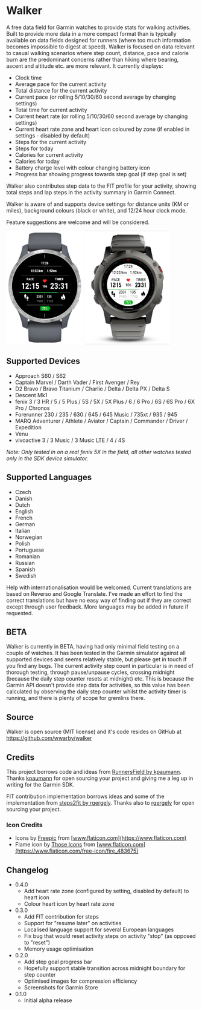 # Walker

A free data field for Garmin watches to provide stats for walking activities. Built to provide more data in a more compact format than is typically available on data fields designed for runners (where too much information becomes impossible to digest at speed). Walker is focused on data relevant to casual walking scenarios where step count, distance, pace and calorie burn are the predominant concerns rather than hiking where bearing, ascent and altitude etc. are more relevant. It currently displays:

- Clock time
- Average pace for the current activity
- Total distance for the current activity
- Current pace (or rolling 5/10/30/60 second average by changing settings)
- Total time for current activity
- Current heart rate (or rolling 5/10/30/60 second average by changing settings)
- Current heart rate zone and heart icon coloured by zone (if enabled in settings - disabled by default)
- Steps for the current activity
- Steps for today
- Calories for current activity
- Calories for today
- Battery charge level with colour changing battery icon
- Progress bar showing progress towards step goal (if step goal is set)

Walker also contributes step data to the FIT profile for your activity, showing total steps and lap steps in the activity summary in Garmin Connect.

Walker is aware of and supports device settings for distance units (KM or miles), background colours (black or white), and 12/24 hour clock mode.

Feature suggestions are welcome and will be considered.

<img src="/supporting-files/screenshots/screenshot-1.png" height="300" alt="Screenshot Dark"></img> <img src="/supporting-files/screenshots/screenshot-4.png" height="300" alt="Screenshot Light"></img>

## Supported Devices
- Approach S60 / S62
- Captain Marvel / Darth Vader / First Avenger / Rey
- D2 Bravo / Bravo Titanium / Charlie / Delta / Delta PX / Delta S
- Descent Mk1
- fenix 3 / 3 HR / 5 / 5 Plus / 5S / 5X / 5X Plus / 6 / 6 Pro / 6S / 6S Pro / 6X Pro / Chronos
- Forerunner 230 / 235 / 630 / 645 / 645 Music / 735xt / 935 / 945
- MARQ Adventurer / Athlete / Aviator / Captain / Commander / Driver / Expedition
- Venu
- vivoactive 3 / 3 Music / 3 Music LTE / 4 / 4S

*Note: Only tested in on a real fenix 5X in the field, all other watches tested only in the SDK device simulator.*

## Supported Languages
- Czech
- Danish
- Dutch
- English
- French
- German
- Italian
- Norwegian
- Polish
- Portuguese
- Romanian
- Russian
- Spanish
- Swedish

Help with internationalisation would be welcomed. Current translations are based on Reverso and Google Translate. I've made an effort to find the correct translations but have no easy way of finding out if they are correct except through user feedback. More languages may be added in future if requested.

## BETA
Walker is currently in BETA, having had only minimal field testing on a couple of watches. It has been tested in the Garmin simulator against all supported devices and seems relatively stable, but please get in touch if you find any bugs. The current activity step count in particular is in need of thorough testing, through pause/unpause cycles, crossing midnight (because the daily step counter resets at midnight) etc. This is because the Garmin API doesn't provide step data for activities, so this value has been calculated by observing the daily step counter whilst the activity timer is running, and there is plenty of scope for gremlins there.

## Source
Walker is open source (MIT license) and it's code resides on GitHub at https://github.com/wwarby/walker

## Credits
This project borrows code and ideas from [RunnersField by kpaumann](https://github.com/kopa/RunnersField).
Thanks [kpaumann](https://apps.garmin.com/en-GB/developer/ab0f2743-88d2-4f32-9fb0-5fc8ba61e55a/apps) for open sourcing
your project and giving me a leg up in writing for the Garmin SDK.

FIT contribution implementation borrows ideas and some of the implementation from [steps2fit by rgergely](https://github.com/rgergely/steps2fit).
Thanks also to [rgergely](https://apps.garmin.com/en-GB/developer/ab0f2743-88d2-4f32-9fb0-5fc8ba61e55a/apps) for open sourcing your project.

### Icon Credits
- Icons by [Freepic](https://www.flaticon.com/authors/freepik) from [www.flaticon.com](https://www.flaticon.com)
- Flame icon by [Those Icons](https://www.flaticon.com/authors/those-icons) from [www.flaticon.com](https://www.flaticon.com/free-icon/fire_483675)

## Changelog
- 0.4.0
  - Add heart rate zone (configured by setting, disabled by default) to heart icon
  - Colour heart icon by heart rate zone
- 0.3.0
  - Add FIT contribution for steps
  - Support for "resume later" on activities
  - Localised language support for several European languages
  - Fix bug that would reset activity steps on activity "stop" (as opposed to "reset")
  - Memory usage optimisation
- 0.2.0
  - Add step goal progress bar
  - Hopefully support stable transition across midnight boundary for step counter
  - Optimised images for compression efficiency
  - Screenshots for Garmin Store
- 0.1.0
  - Initial alpha release

